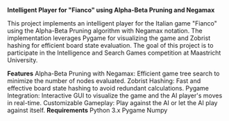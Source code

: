 
****Intelligent Player for "Fianco" using Alpha-Beta Pruning and Negamax****

This project implements an intelligent player for the Italian game "Fianco" using the Alpha-Beta Pruning algorithm with Negamax notation. The implementation leverages Pygame for visualizing the game and Zobrist hashing for efficient board state evaluation. The goal of this project is to participate in the Intelligence and Search Games competition at Maastricht University.

**Features**
Alpha-Beta Pruning with Negamax: Efficient game tree search to minimize the number of nodes evaluated.
Zobrist Hashing: Fast and effective board state hashing to avoid redundant calculations.
Pygame Integration: Interactive GUI to visualize the game and the AI player's moves in real-time.
Customizable Gameplay: Play against the AI or let the AI play against itself.
**Requirements**
Python 3.x
Pygame
Numpy
